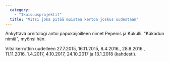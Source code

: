 ```yaml
---
  category: 
    - "Ikuisuusprojektit"
  title: "Vitsi joka pitää muistaa kertoa joskus uudestaan"
---
```

Änkyttävä ornitologi antoi papukaijoilleen nimet Pepenis ja Kukulli. "Kakadun nimiä", myönsi hän.

Vitsi kerrottiin uudelleen 27.7.2015, 16.11.2015, 8.4.2016., 28.8.2016., 11.11.2016, 1.4.2017, 4.10.2017, 24.10.2017 ja 13.1.2018 (kahdesti).